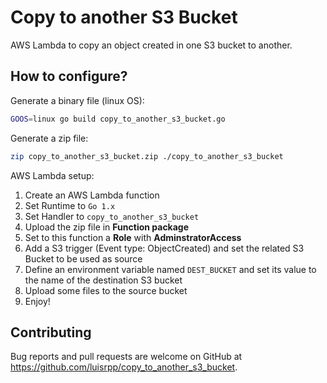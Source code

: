 # Copy to another S3 Bucket

AWS Lambda to copy an object created in one S3 bucket to another.

## How to configure?

Generate a binary file (linux OS):
```bash
GOOS=linux go build copy_to_another_s3_bucket.go
```

Generate a zip file:
```bash
zip copy_to_another_s3_bucket.zip ./copy_to_another_s3_bucket
```

AWS Lambda setup:

 1. Create an AWS Lambda function
 2. Set Runtime to `Go 1.x`
 3. Set Handler to `copy_to_another_s3_bucket`
 4. Upload the zip file in **Function package**
 5. Set to this function a **Role** with **AdminstratorAccess**
 6. Add a S3 trigger (Event type: ObjectCreated) and set the related S3 Bucket to be used as source
 7. Define an environment variable named `DEST_BUCKET` and set its value to the name of the destination S3 bucket
 8. Upload some files to the source bucket
 9. Enjoy!

## Contributing

Bug reports and pull requests are welcome on GitHub at https://github.com/luisrpp/copy_to_another_s3_bucket.
